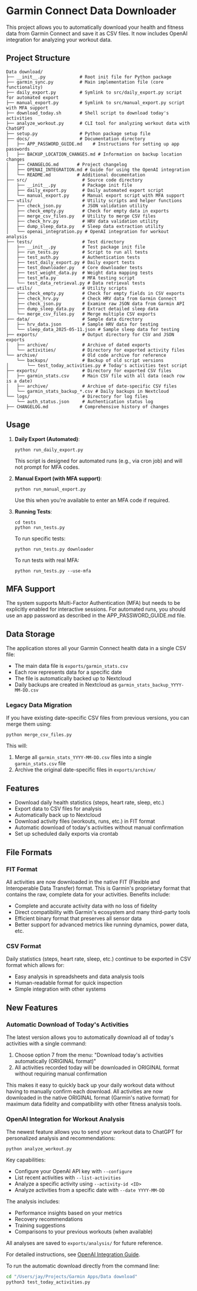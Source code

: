 # Garmin Connect Data Downloader

This project allows you to automatically download your health and fitness data from Garmin Connect and save it as CSV files. It now includes OpenAI integration for analyzing your workout data.

## Project Structure

```
Data download/
├── __init__.py             # Root init file for Python package
├── garmin_sync.py          # Main implementation file (core functionality)
├── daily_export.py         # Symlink to src/daily_export.py script for automated export
├── manual_export.py        # Symlink to src/manual_export.py script with MFA support
├── download_today.sh       # Shell script to download today's activities
├── analyze_workout.py      # CLI tool for analyzing workout data with ChatGPT
├── setup.py                # Python package setup file
├── docs/                   # Documentation directory
│   ├── APP_PASSWORD_GUIDE.md    # Instructions for setting up app passwords
│   ├── BACKUP_LOCATION_CHANGES.md # Information on backup location changes
│   ├── CHANGELOG.md       # Project changelog
│   ├── OPENAI_INTEGRATION.md # Guide for using the OpenAI integration
│   └── README.md          # Additional documentation
├── src/                     # Source code directory
│   ├── __init__.py          # Package init file
│   ├── daily_export.py      # Daily automated export script
│   └── manual_export.py     # Manual export script with MFA support
├── utils/                   # Utility scripts and helper functions
│   ├── check_json.py        # JSON validation utility
│   ├── check_empty.py       # Check for empty data in exports
│   ├── merge_csv_files.py   # Utility to merge CSV files
│   ├── check_hrv.py         # HRV data validation utility
│   ├── dump_sleep_data.py   # Sleep data extraction utility
│   └── openai_integration.py # OpenAI integration for workout analysis
├── tests/                   # Test directory 
│   ├── __init__.py          # Test package init file
│   ├── run_tests.py         # Script to run all tests
│   ├── test_auth.py         # Authentication tests
│   ├── test_daily_export.py # Daily export tests
│   ├── test_downloader.py   # Core downloader tests
│   ├── test_weight_data.py  # Weight data mapping tests
│   ├── test_mfa.py          # MFA testing script
│   └── test_data_retrieval.py # Data retrieval tests
├── utils/                   # Utility scripts 
│   ├── check_empty.py       # Check for empty fields in CSV exports
│   ├── check_hrv.py         # Check HRV data from Garmin Connect
│   ├── check_json.py        # Examine raw JSON data from Garmin API
│   ├── dump_sleep_data.py   # Extract detailed sleep data
│   └── merge_csv_files.py   # Merge multiple CSV exports
├── data/                    # Sample data directory
│   ├── hrv_data.json        # Sample HRV data for testing
│   └── sleep_data_2025-05-11.json # Sample sleep data for testing
├── exports/                 # Output directory for CSV and JSON exports
│   ├── archive/             # Archive of dated exports
│   └── activities/          # Directory for exported activity files
└── archive/                 # Old code archive for reference
    └── backups/             # Backup of old script versions
│       └── test_today_activities.py # Today's activities test script
├── exports/                 # Directory for exported CSV files
│   ├── garmin_stats.csv     # Main CSV file with all data (each row is a date)
│   ├── archive/             # Archive of date-specific CSV files
│   └── garmin_stats_backup_*.csv # Daily backups in Nextcloud
└── logs/                    # Directory for log files
    └── auth_status.json     # Authentication status log
├── CHANGELOG.md            # Comprehensive history of changes
```

## Usage

1. **Daily Export (Automated)**: 
   ```
   python run_daily_export.py
   ```
   This script is designed for automated runs (e.g., via cron job) and will not prompt for MFA codes.

2. **Manual Export (with MFA support)**:
   ```
   python run_manual_export.py
   ```
   Use this when you're available to enter an MFA code if required.

3. **Running Tests**:
   ```
   cd tests
   python run_tests.py
   ```
   
   To run specific tests:
   ```
   python run_tests.py downloader
   ```
   
   To run tests with real MFA:
   ```
   python run_tests.py --use-mfa
   ```

## MFA Support

The system supports Multi-Factor Authentication (MFA) but needs to be explicitly enabled for interactive sessions. For automated runs, you should use an app password as described in the APP_PASSWORD_GUIDE.md file.

## Data Storage

The application stores all your Garmin Connect health data in a single CSV file:

- The main data file is `exports/garmin_stats.csv`
- Each row represents data for a specific date
- The file is automatically backed up to Nextcloud 
- Daily backups are created in Nextcloud as `garmin_stats_backup_YYYY-MM-DD.csv` 

### Legacy Data Migration

If you have existing date-specific CSV files from previous versions, you can merge them using:

```
python merge_csv_files.py
```

This will:
1. Merge all `garmin_stats_YYYY-MM-DD.csv` files into a single `garmin_stats.csv` file
2. Archive the original date-specific files in `exports/archive/`

## Features

* Download daily health statistics (steps, heart rate, sleep, etc.)
* Export data to CSV files for analysis
* Automatically back up to Nextcloud
* Download activity files (workouts, runs, etc.) in FIT format
* Automatic download of today's activities without manual confirmation
* Set up scheduled daily exports via crontab

## File Formats

### FIT Format

All activities are now downloaded in the native FIT (Flexible and Interoperable Data Transfer) format. This is Garmin's proprietary format that contains the raw, complete data for your activities. Benefits include:

- Complete and accurate activity data with no loss of fidelity
- Direct compatibility with Garmin's ecosystem and many third-party tools
- Efficient binary format that preserves all sensor data
- Better support for advanced metrics like running dynamics, power data, etc.

### CSV Format

Daily statistics (steps, heart rate, sleep, etc.) continue to be exported in CSV format which allows for:
- Easy analysis in spreadsheets and data analysis tools
- Human-readable format for quick inspection
- Simple integration with other systems

## New Features

### Automatic Download of Today's Activities

The latest version allows you to automatically download all of today's activities with a single command:

1. Choose option 7 from the menu: "Download today's activities automatically (ORIGINAL format)"
2. All activities recorded today will be downloaded in ORIGINAL format without requiring manual confirmation

This makes it easy to quickly back up your daily workout data without having to manually confirm each download. All activities are now downloaded in the native ORIGINAL format (Garmin's native format) for maximum data fidelity and compatibility with other fitness analysis tools.

### OpenAI Integration for Workout Analysis

The newest feature allows you to send your workout data to ChatGPT for personalized analysis and recommendations:

```
python analyze_workout.py
```

Key capabilities:
- Configure your OpenAI API key with `--configure`
- List recent activities with `--list-activities`
- Analyze a specific activity using `--activity-id <ID>`
- Analyze activities from a specific date with `--date YYYY-MM-DD`

The analysis includes:
- Performance insights based on your metrics
- Recovery recommendations
- Training suggestions
- Comparisons to your previous workouts (when available)

All analyses are saved to `exports/analysis/` for future reference.

For detailed instructions, see [OpenAI Integration Guide](docs/OPENAI_INTEGRATION.md).

To run the automatic download directly from the command line:

```bash
cd "/Users/jay/Projects/Garmin Apps/Data download"
python3 test_today_activities.py
```
